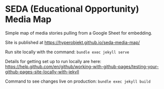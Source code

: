 # SEDA (Educational Opportunity) Media Map

Simple map of media stories pulling from a Google Sheet for embedding.

Site is published at https://hyperobjekt.github.io/seda-media-map/

Run site locally with the command:
`bundle exec jekyll serve`

Details for getting set up to run locally are here:
https://help.github.com/en/github/working-with-github-pages/testing-your-github-pages-site-locally-with-jekyll

Command to see changes live on production:
`bundle exec jekyll build`